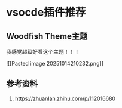 # vsocde插件推荐

## Woodfish Theme主题

我感觉超级好看这个主题！！！

![[Pasted image 20251014210232.png]]

## 参考资料

1. https://zhuanlan.zhihu.com/p/112016680